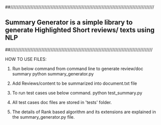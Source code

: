 
##/////////////////////////////////////////////////////////////////////////////////////////////
## Summary Generator is a simple library to generate Highlighted Short reviews/ texts using NLP
##////////////////////////////////////////////////////////////////////////////////////////////

HOW TO USE FILES:

 1. Run below command from command line to generate review/doc summary
 		python summary_generator.py

 2. Add Reviews/content to be summarized into document.txt file

 3. To run test cases use below command.
 		python test_summary.py

 4. All test cases doc files are stored in 'tests' folder.

 5. The details of Rank based algorithm and its extensions  are explained in the summary_generator.py file.

